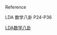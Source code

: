 Reference 

LDA 数学八卦 P24-P36

[LDA数学八卦](http://files.cnblogs.com/files/zhengyuhong/LDA%E6%95%B0%E5%AD%A6%E5%85%AB%E5%8D%A6.pdf)
